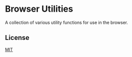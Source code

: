 # Browser Utilities
A collection of various utility functions for use in the browser.

## License
[MIT](https://github.com/donutteam/browser-utilities/blob/main/LICENSE.md)